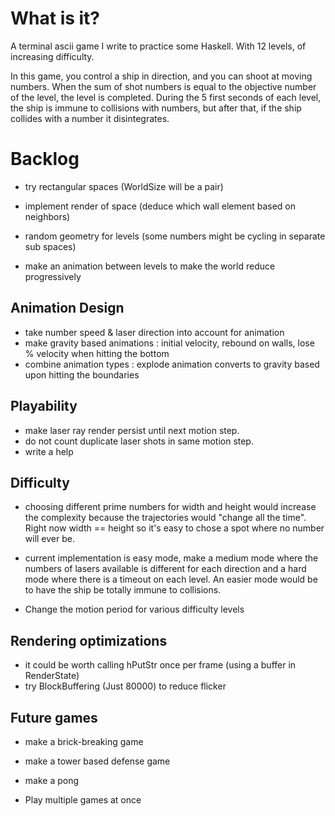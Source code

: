 # What is it?

A terminal ascii game I write to practice some Haskell. With 12 levels, of increasing difficulty.

In this game, you control a ship in direction, and you can shoot at moving numbers.
When the sum of shot numbers is equal to the objective number of the level, the level is completed.
During the 5 first seconds of each level, the ship is immune to collisions with numbers, but after that,
if the ship collides with a number it disintegrates.

# Backlog

- try rectangular spaces (WorldSize will be a pair)
- implement render of space (deduce which wall element based on neighbors)
- random geometry for levels (some numbers might be cycling in separate sub spaces)

- make an animation between levels to make the world reduce progressively

## Animation Design
- take number speed & laser direction into account for animation
- make gravity based animations : initial velocity, rebound on walls, lose % velocity when hitting the bottom
- combine animation types : explode animation converts to gravity based upon hitting the boundaries

## Playability
- make laser ray render persist until next motion step.
- do not count duplicate laser shots in same motion step.
- write a help

## Difficulty
- choosing different prime numbers for width and height would increase the complexity
because the trajectories would "change all the time". Right now width == height so it's easy to chose
a spot where no number will ever be.
- current implementation is easy mode, make a medium mode where the
numbers of lasers available is different for each direction
and a hard mode where there is a timeout on each level.
An easier mode would be to have the ship be totally immune to collisions.

- Change the motion period for various difficulty levels

## Rendering optimizations
- it could be worth calling hPutStr once per frame (using a buffer in RenderState)
- try BlockBuffering (Just 80000) to reduce flicker

## Future games
- make a brick-breaking game
- make a tower based defense game
- make a pong

- Play multiple games at once

